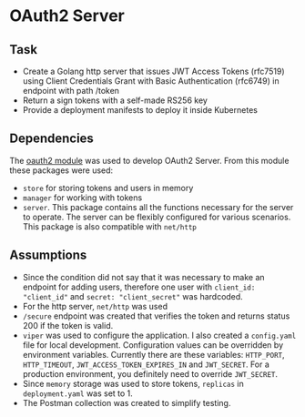 # OAuth2 Server

## Task
- Create a Golang http server that issues JWT Access Tokens (rfc7519) using Client Credentials Grant with Basic Authentication (rfc6749) in endpoint with path /token
- Return a sign  tokens with a self-made RS256 key
- Provide a deployment manifests to deploy it inside Kubernetes

## Dependencies
The [oauth2 module](https://github.com/go-oauth2/oauth2) was used to develop OAuth2 Server. From this module these packages were used:
- `store` for storing tokens and users in memory
- `manager` for working with tokens
- `server`. This package contains all the functions necessary for the server to operate. The server can be flexibly configured for various scenarios. This package is also compatible with `net/http`

## Assumptions
- Since the condition did not say that it was necessary to make an endpoint for adding users, therefore one user with `client_id: "client_id"` and `secret: "client_secret"` was hardcoded.
- For the http server, `net/http` was used
- `/secure` endpoint was created that verifies the token and returns status 200 if the token is valid.
- `viper` was used to configure the application. I also created a `config.yaml` file for local development. Configuration values can be overridden by environment variables. Currently there are these variables: `HTTP_PORT`, `HTTP_TIMEOUT`, `JWT_ACCESS_TOKEN_EXPIRES_IN` and `JWT_SECRET`. For a production environment, you definitely need to override `JWT_SECRET`.
- Since `memory` storage was used to store tokens, `replicas` in `deployment.yaml` was set to 1.
- The Postman collection was created to simplify testing.